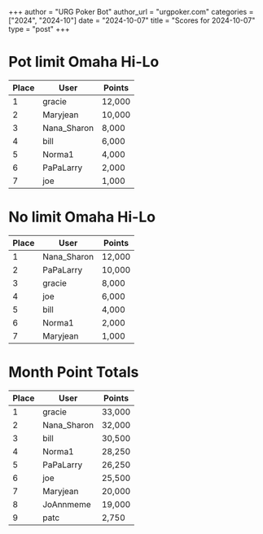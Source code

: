 +++
author = "URG Poker Bot"
author_url = "urgpoker.com"
categories = ["2024", "2024-10"]
date = "2024-10-07"
title = "Scores for 2024-10-07"
type = "post"
+++
# Pot limit Omaha Hi-Lo

| Place | User | Points |
|-------|------|--------|
| 1 | gracie | 12,000 |
| 2 | Maryjean | 10,000 |
| 3 | Nana_Sharon | 8,000 |
| 4 | bill | 6,000 |
| 5 | Norma1 | 4,000 |
| 6 | PaPaLarry | 2,000 |
| 7 | joe | 1,000 |

# No limit Omaha Hi-Lo

| Place | User | Points |
|-------|------|--------|
| 1 | Nana_Sharon | 12,000 |
| 2 | PaPaLarry | 10,000 |
| 3 | gracie | 8,000 |
| 4 | joe | 6,000 |
| 5 | bill | 4,000 |
| 6 | Norma1 | 2,000 |
| 7 | Maryjean | 1,000 |

# Month Point Totals

| Place | User | Points |
|-------|------|--------|
| 1 | gracie | 33,000 |
| 2 | Nana_Sharon | 32,000 |
| 3 | bill | 30,500 |
| 4 | Norma1 | 28,250 |
| 5 | PaPaLarry | 26,250 |
| 6 | joe | 25,500 |
| 7 | Maryjean | 20,000 |
| 8 | JoAnnmeme | 19,000 |
| 9 | patc | 2,750 |
